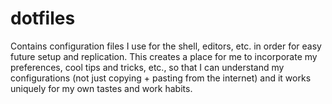 # dotfiles

Contains configuration files I use for the shell, editors, etc. in order for easy future setup and replication. This creates a place for me to incorporate my preferences, cool tips and tricks, etc., so that I can understand my configurations (not just copying + pasting from the internet) and it works uniquely for my own tastes and work habits.

